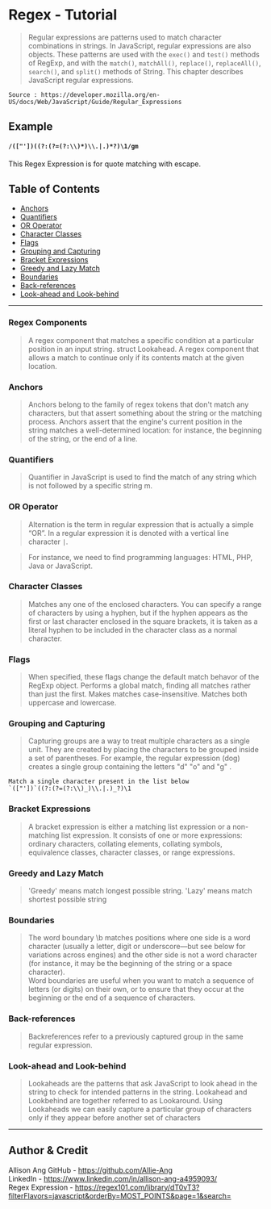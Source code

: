 # Regex - Tutorial

> Regular expressions are patterns used to match character combinations in strings. In JavaScript, regular expressions are also objects. These patterns are used with the `exec()` and `test()` methods of RegExp, and with the `match()`, `matchAll()`, `replace()`, `replaceAll()`, `search()`, and `split()` methods of String. This chapter describes JavaScript regular expressions.

    Source : https://developer.mozilla.org/en-US/docs/Web/JavaScript/Guide/Regular_Expressions

## Example

#### `/(["'])((?:(?=(?:\\)*)\\.|.)*?)\1/gm`

This Regex Expression is for quote matching with escape.

## Table of Contents

- [Anchors](#anchors)
- [Quantifiers](#quantifiers)
- [OR Operator](#or-operator)
- [Character Classes](#character-classes)
- [Flags](#flags)
- [Grouping and Capturing](#grouping-and-capturing)
- [Bracket Expressions](#bracket-expressions)
- [Greedy and Lazy Match](#greedy-and-lazy-match)
- [Boundaries](#boundaries)
- [Back-references](#back-references)
- [Look-ahead and Look-behind](#look-ahead-and-look-behind)

---

### **Regex Components**

> A regex component that matches a specific condition at a particular position in an input string. struct Lookahead. A regex component that allows a match to continue only if its contents match at the given location.

### **Anchors**

> Anchors belong to the family of regex tokens that don't match any characters, but that assert something about the string or the matching process. Anchors assert that the engine's current position in the string matches a well-determined location: for instance, the beginning of the string, or the end of a line.

### **Quantifiers**

> Quantifier in JavaScript is used to find the match of any string which is not followed by a specific string m.

### **OR Operator**

> Alternation is the term in regular expression that is actually a simple “OR”. In a regular expression it is denoted with a vertical line character `|`.

> For instance, we need to find programming languages: HTML, PHP, Java or JavaScript.

### **Character Classes**

> Matches any one of the enclosed characters. You can specify a range of characters by using a hyphen, but if the hyphen appears as the first or last character enclosed in the square brackets, it is taken as a literal hyphen to be included in the character class as a normal character.

### **Flags**

> When specified, these flags change the default match behavor of the RegExp object. Performs a global match, finding all matches rather than just the first. Makes matches case-insensitive. Matches both uppercase and lowercase.

### **Grouping and Capturing**

> Capturing groups are a way to treat multiple characters as a single unit. They are created by placing the characters to be grouped inside a set of parentheses. For example, the regular expression (dog) creates a single group containing the letters "d" "o" and "g" .

    Match a single character present in the list below
    `(["'])`((?:(?=(?:\\)_)\\.|.)_?)\1

### **Bracket Expressions**

> A bracket expression is either a matching list expression or a non-matching list expression. It consists of one or more expressions: ordinary characters, collating elements, collating symbols, equivalence classes, character classes, or range expressions.

### **Greedy and Lazy Match**

> 'Greedy' means match longest possible string. 'Lazy' means match shortest possible string

### **Boundaries**

> The word boundary \b matches positions where one side is a word character (usually a letter, digit or underscore—but see below for variations across engines) and the other side is not a word character (for instance, it may be the beginning of the string or a space character).<br>
> Word boundaries are useful when you want to match a sequence of letters (or digits) on their own, or to ensure that they occur at the beginning or the end of a sequence of characters.</br>

### **Back-references**

> Backreferences refer to a previously captured group in the same regular expression.

### **Look-ahead and Look-behind**

> Lookaheads are the patterns that ask JavaScript to look ahead in the string to check for intended patterns in the string. Lookahead and Lookbehind are together referred to as Lookaround. Using Lookaheads we can easily capture a particular group of characters only if they appear before another set of characters

---

## Author & Credit

Allison Ang
GitHub - https://github.com/Allie-Ang <br>
LinkedIn - https://www.linkedin.com/in/allison-ang-a4959093/ </br>
Regex Expression - https://regex101.com/library/dT0vT3?filterFlavors=javascript&orderBy=MOST_POINTS&page=1&search= </br>
